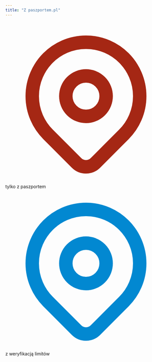 ```yaml
---
title: "Z paszportem.pl"
---
```

<div class="container mx-auto">
  <div class="grid grid-cols-2 gap-6 p-2">
    <div class="flex justify-center rounded-xl p-2">
      <svg xmlns="http://www.w3.org/2000/svg" class="h-6 w-6" fill="none" viewBox="0 0 24 24" stroke="rgb(165, 39, 20)">
        <path stroke-linecap="round" stroke-linejoin="round" stroke-width="2" d="M17.657 16.657L13.414 20.9a1.998 1.998 0 01-2.827 0l-4.244-4.243a8 8 0 1111.314 0z" />
        <path stroke-linecap="round" stroke-linejoin="round" stroke-width="2" d="M15 11a3 3 0 11-6 0 3 3 0 016 0z" />
      </svg>
      tylko z paszportem
    </div>
    <div class="flex justify-center rounded-xl p-2">
      <svg xmlns="http://www.w3.org/2000/svg" class="h-6 w-6" fill="none" viewBox="0 0 24 24" stroke="rgb(2, 136, 209)">
        <path stroke-linecap="round" stroke-linejoin="round" stroke-width="2" d="M17.657 16.657L13.414 20.9a1.998 1.998 0 01-2.827 0l-4.244-4.243a8 8 0 1111.314 0z" />
        <path stroke-linecap="round" stroke-linejoin="round" stroke-width="2" d="M15 11a3 3 0 11-6 0 3 3 0 016 0z" />
      </svg>
      z weryfikacją limitów
    </div>
  </div>
</div>


<div class="flex flex-col h-screen" id="map"></div>

<script type="text/javascript">
var map = L.map('map').setView([52.121, 19.108], 7);
L.tileLayer('https://{s}.tile.openstreetmap.org/{z}/{x}/{y}.png', { attribution: '&copy; <a href="https://www.openstreetmap.org copyright">OpenStreetMap</a> contributors'}).addTo(map);

var iconRed = L.icon({
    iconUrl: 'icon-red.png',
    iconSize: [32, 32],
    iconAnchor: [32, 32],
    popupAnchor: [-16, -32],
});

var iconBlue = L.icon({
    iconUrl: 'icon-blue.png',
    iconSize: [32, 32],
    iconAnchor: [32, 32],
    popupAnchor: [-16, -32],
});

L.marker([52.4103899, 
            16.9028708], {icon: iconRed}).addTo(map).bindPopup('Min\'s Table').on('click', function () { this.openPopup();});
L.marker([52.2417036, 
            21.003417], {icon: iconRed}).addTo(map).bindPopup('Der Elefant').on('click', function () { this.openPopup();});
L.marker([52.2267835, 
            21.023166], {icon: iconRed}).addTo(map).bindPopup('Klub SPATiF').on('click', function () { this.openPopup();});
L.marker([52.4108548, 
            16.9259891], {icon: iconRed}).addTo(map).bindPopup('TWELVE COCKTAILS & Co.').on('click', function () { this.openPopup();});
L.marker([52.2203597, 
            21.0230554], {icon: iconRed}).addTo(map).bindPopup('JOEL SHARING CONCEPT').on('click', function () { this.openPopup();});
L.marker([52.2247013, 
            21.0078614], {icon: iconRed}).addTo(map).bindPopup('Bar Pacyfik').on('click', function () { this.openPopup();});
L.marker([52.220011, 
            21.017018], {icon: iconRed}).addTo(map).bindPopup('Veganda').on('click', function () { this.openPopup();});
L.marker([52.2267569, 
            21.0226229], {icon: iconRed}).addTo(map).bindPopup('Peaches Gastro Girls').on('click', function () { this.openPopup();});
L.marker([52.2300339, 
            21.021732], {icon: iconRed}).addTo(map).bindPopup('Wozownia').on('click', function () { this.openPopup();});
L.marker([52.2413639, 
            21.0234172], {icon: iconRed}).addTo(map).bindPopup('SAM Powiśle').on('click', function () { this.openPopup();});
L.marker([52.4076533, 
            16.9192016], {icon: iconRed}).addTo(map).bindPopup('Centrum Kultury - Zamek Cesarski w Poznaniu').on('click', function () { this.openPopup();});
L.marker([51.105003, 
            17.033076], {icon: iconRed}).addTo(map).bindPopup('Wrocławski Teatr Komedia').on('click', function () { this.openPopup();});
L.marker([50.66624, 
            17.920252], {icon: iconRed}).addTo(map).bindPopup('Ceska hospoda "U Czechofila"').on('click', function () { this.openPopup();});
L.marker([53.1249411, 
            23.1541319], {icon: iconRed}).addTo(map).bindPopup('Osteria Wino i smak').on('click', function () { this.openPopup();});
L.marker([52.2360819, 
            21.011466], {icon: iconRed}).addTo(map).bindPopup('AïOLI Cantine Bar Cafe Deli').on('click', function () { this.openPopup();});
L.marker([52.4103805, 
            16.9028648], {icon: iconRed}).addTo(map).bindPopup('Kim Chi Ken').on('click', function () { this.openPopup();});
L.marker([52.2232018, 
            21.0086021], {icon: iconRed}).addTo(map).bindPopup('SOFRA cafe&restaurant').on('click', function () { this.openPopup();});
L.marker([52.182329, 
            21.0195804], {icon: iconRed}).addTo(map).bindPopup('Piwna Beczka').on('click', function () { this.openPopup();});
L.marker([52.408034, 
            16.9323671], {icon: iconRed}).addTo(map).bindPopup('Brovaria').on('click', function () { this.openPopup();});
L.marker([54.5145858, 
            18.5496075], {icon: iconRed}).addTo(map).bindPopup('F. Minga').on('click', function () { this.openPopup();});
L.marker([52.2670203, 
            20.9805803], {icon: iconRed}).addTo(map).bindPopup('Kalinowe Serce').on('click', function () { this.openPopup();});
L.marker([52.2311858, 
            21.0065384], {icon: iconBlue}).addTo(map).bindPopup('Kinoteka w PKiN').on('click', function () { this.openPopup();});
L.marker([54.343065, 
            18.661191], {icon: iconBlue}).addTo(map).bindPopup('Nie/Mięsny').on('click', function () { this.openPopup();});
L.marker([52.1216001, 
            20.7267852], {icon: iconBlue}).addTo(map).bindPopup('"Weranda Marii Domańskiej"').on('click', function () { this.openPopup();});
L.marker([51.1084155, 
            17.0241875], {icon: iconBlue}).addTo(map).bindPopup('VaffaNapoli').on('click', function () { this.openPopup();});
L.marker([52.2943868, 
            20.8131161], {icon: iconBlue}).addTo(map).bindPopup('Pizzeria Mięta').on('click', function () { this.openPopup();});
L.marker([51.245033, 
            22.550885], {icon: iconBlue}).addTo(map).bindPopup('Flying Tiger Copenhagen').on('click', function () { this.openPopup();});
L.marker([52.3024053, 
            21.0575808], {icon: iconBlue}).addTo(map).bindPopup('Multikino Targówek').on('click', function () { this.openPopup();});
</script>